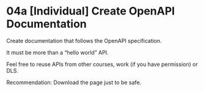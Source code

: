 # 04a [Individual] Create OpenAPI Documentation

Create documentation that follows the OpenAPI specification. 

It must be more than a “hello world” API. 

Feel free to reuse APIs from other courses, work (if you have permission) or DLS.
 
Recommendation: Download the page just to be safe. 
